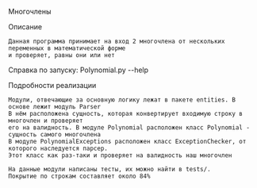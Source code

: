 
Многочлены

Описание

    Данная программа принимает на вход 2 многочлена от нескольких переменных в математической форме
    и проверяет, равны они или нет

Справка по запуску: Polynomial.py --help

Подробности реализации

    Модули, отвечающие за основную логику лежат в пакете entities. В основе лежит модуль Parser
    В нём расположена сущность, которая конвертирует входимую строку в многочлен и проверяет
    его на валидность. В модуле Polynomial расположен класс Polynomial - сущность самого многочлена
    В модуле PolynomialExceptions расположен класс ExceptionChecker, от которого наследуется парсер.
    Этот класс как раз-таки и проверяет на валидность наш многочлен

    На данные модули написаны тесты, их можно найти в tests/.
    Покрытие по строкам составляет около 84%
